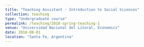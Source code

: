 ```yaml
---
title: "Teaching Assistant - Introduction to Social Sciences"
collection: teaching
type: "Undergraduate course"
permalink: /teaching/2018-spring-teaching-1
venue: "Universidad Nacional del Litoral, Economics"
date: 2018-08-01
location: "Santa Fe, Argentina"
---
```


